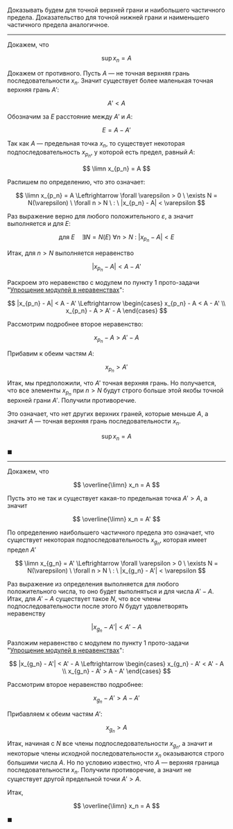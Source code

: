 Доказывать будем для точной верхней грани и наибольшего частичного предела. Доказательство для точной нижней грани и наименьшего частичного предела аналогичное.

---

Докажем, что

$$ \sup x_n = A $$

Докажем от противного. Пусть $A$ — не точная верхняя грань последовательности $x_n$. Значит
существует более маленькая точная верхняя грань $A'$:

$$ A' < A $$

Обозначим за $E$ расстояние между $A'$ и $A$:

$$ E = A - A' $$

Так как $A$ — предельная точка $x_n$, то существует некоторая подпоследовательность $x_{p_n}$, у которой есть предел, равный $A$:

$$ \limn x_{p_n} = A $$

Распишем по определению, что это означает:

$$ \limn x_{p_n} = A \Leftrightarrow \forall \varepsilon > 0 \ \exists N = N(\varepsilon) \ \forall n > N \ : \ |x_{p_n} - A| < \varepsilon $$

Раз выражение верно для любого положительного $\varepsilon$, а значит выполняется и для $E$:

$$ \text{для } E \quad \exists N = N(E) \ \forall n > N \ : \ |x_{p_n} - A| < E $$

Итак, для $n>N$ выполняется неравенство

$$ |x_{p_n} - A| < A - A' $$

Раскроем это неравенство с модулем по пункту 1 прото-задачи "[Упрощение модулей в неравенствах](/proto/simple-abs)":

$$ |x_{p_n} - A| < A - A' \Leftrightarrow \begin{cases} x_{p_n} - A < A - A' \\ x_{p_n} - A > A' - A \end{cases} $$

Рассмотрим подробнее второе неравенство:

$$ x_{p_n} - A > A' - A $$

Прибавим к обеим частям $A$:

$$ x_{p_n} > A' $$

Итак, мы предположили, что $A'$ точная верхняя грань. Но получается, что все элементы $x_{p_n}$ при $n>N$ будут строго больше этой якобы точной верхней грани $A'$.
Получили противоречие.

Это означает, что нет других верхних граней, которые меньше $A$, а значит $A$ — точная верхняя грань последовательности $x_n$.

$$ \sup x_n = A $$

$\blacksquare$

---

Докажем, что

$$ \overline{\limn} x_n = A $$

Пусть это не так и существует какая-то предельная точка $A' > A$, а значит

$$ \overline{\limn} x_n = A' $$

По определению наибольшего частичного предела это означает, что существует некоторая подпоследовательность $x_{g_n}$, которая имеет предел $A'$

$$ \limn x_{g_n} = A' \Leftrightarrow \forall \varepsilon > 0 \ \exists N = N(\varepsilon) \ \forall n > N \ : \ |x_{g_n} - A'| < \varepsilon $$

Раз выражение из определения выполняется для любого положительного числа, то оно будет выполняться и для числа $A' - A$. Итак, для $A'-A$ существует такое $N$, что все члены подпоследовательности после этого $N$ будут удовлетворять неравенству

$$ |x_{g_n} - A'| < A' - A $$

Разложим неравенство с модулем по пункту 1 прото-задачи "[Упрощение модулей в неравенствах](/proto/simple-abs)":

$$ |x_{g_n} - A'| < A' - A \Leftrightarrow \begin{cases} x_{g_n} - A' < A' - A \\ x_{g_n} - A' > A - A' \end{cases} $$

Рассмотрим второе неравенство подробнее:

$$ x_{g_n} - A' > A - A' $$

Прибавляем к обеим частям $A'$:

$$ x_{g_n} > A $$

Итак, начиная с $N$ все члены подпоследовательности $x_{g_n}$, а значит и некоторые члены исходной последовательности $x_n$ оказываются строго большими числа $A$. Но по условию известно, что $A$ — верхняя граница последовательности $x_n$. Получили противоречие, а значит не существует другой предельной точки $A' > A$.

Итак,

$$ \overline{\limn} x_n = A $$

$\blacksquare$